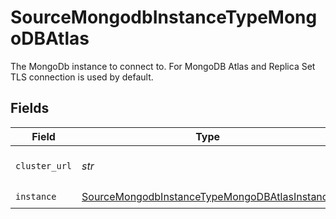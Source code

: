 # SourceMongodbInstanceTypeMongoDBAtlas

The MongoDb instance to connect to. For MongoDB Atlas and Replica Set TLS connection is used by default.


## Fields

| Field                                                                                                                 | Type                                                                                                                  | Required                                                                                                              | Description                                                                                                           |
| --------------------------------------------------------------------------------------------------------------------- | --------------------------------------------------------------------------------------------------------------------- | --------------------------------------------------------------------------------------------------------------------- | --------------------------------------------------------------------------------------------------------------------- |
| `cluster_url`                                                                                                         | *str*                                                                                                                 | :heavy_check_mark:                                                                                                    | The URL of a cluster to connect to.                                                                                   |
| `instance`                                                                                                            | [SourceMongodbInstanceTypeMongoDBAtlasInstance](../../models/shared/sourcemongodbinstancetypemongodbatlasinstance.md) | :heavy_check_mark:                                                                                                    | N/A                                                                                                                   |